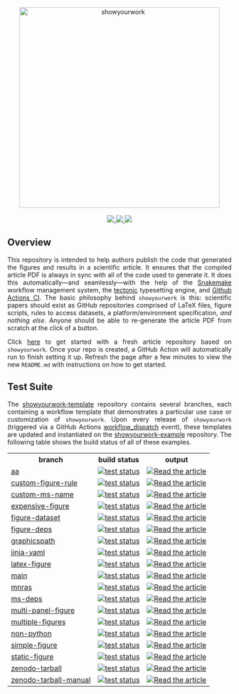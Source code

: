 <p align="center">
<a href="https://github.com/rodluger/showyourwork">
<img width = "450" src="https://raw.githubusercontent.com/rodluger/showyourwork/img/showyourwork.png" alt="showyourwork"/>
<br>
<br>
<a href="https://github.com/rodluger/showyourwork/releases/tag/v0.1.34">
    <img src="https://img.shields.io/static/v1?label=version&message=0.1.34&color=blue"/>
</a>
<a href="https://showyourwork.readthedocs.io/en/v0.1.34">
    <img src="https://img.shields.io/static/v1?label=read&message=the%20docs&color=blue"/>
</a>
<a href="https://github.com/rodluger/showyourwork-template/generate">
    <img src="https://img.shields.io/static/v1?label=create&message=new%20repo&color=brightgreen"/>
</a>
</p>

<h2>Overview</h2>

<p align="justify">
This repository is intended to help authors publish the code that generated the figures and results in a scientific article. It ensures that the compiled article PDF is always in sync with all of the code used to generate it. It does this automatically—and seamlessly—with the help of the <a href="https://snakemake.readthedocs.io">Snakemake</a> workflow management system, the <a href="https://tectonic-typesetting.github.io">tectonic</a> typesetting engine, and <a href="https://github.com/features/actions">Github Actions CI</a>. The basic philosophy behind <code>showyourwork</code> is this: scientific papers should exist as GitHub repositories comprised of LaTeX files, figure scripts, rules to access datasets, a platform/environment specification, <i>and nothing else</i>. Anyone should be able to re-generate the article PDF from scratch at the click of a button.
</p>

<p align="justify">
Click <a href="https://github.com/rodluger/showyourwork-template/generate">here</a> to get started with a fresh article repository based on <code>showyourwork</code>. Once your repo is created, a GitHub Action will automatically run to finish setting it up. Refresh the page after a few minutes to view the new <code>README.md</code> with instructions on how to get started.
</p>

<h2>Test Suite</h2>

<p align="justify">
The <a href="https://github.com/rodluger/showyourwork-template">showyourwork-template</a> repository contains several branches, each containing a workflow template that demonstrates a particular use case or customization of <code>showyourwork</code>.
Upon every release of <code>showyourwork</code> (triggered via a GitHub Actions <a href="https://github.com/rodluger/showyourwork/actions/workflows/release.yml">workflow_dispatch</a> event), these templates are updated and instantiated
on the <a href="https://github.com/rodluger/showyourwork-example">showyourwork-example</a> repository. The following table
shows the build status of all of these examples.
</p>

<table>
  <tr>
    <th>branch</th>
    <th>build status</th>
    <th>output</th>
  </tr>
  
  <tr>
    <td>
        <a href="https://github.com/rodluger/showyourwork-example/tree/aa">aa</a>
    </td>
    <td>
    <a href="https://github.com/rodluger/showyourwork-example/actions/workflows/showyourwork.yml?query=branch%3Aaa">
        <img src="https://github.com/rodluger/showyourwork-example/actions/workflows/showyourwork.yml/badge.svg?branch=aa" alt="test status"/>
    </a>
    </td>
    <td>
    <a href="https://github.com/rodluger/showyourwork-example/raw/aa-pdf/ms.pdf">
    <img src="https://img.shields.io/badge/article-pdf-blue.svg?style=flat" alt="Read the article"/>
    </a>
    </td>
  </tr>
  
  <tr>
    <td>
        <a href="https://github.com/rodluger/showyourwork-example/tree/custom-figure-rule">custom-figure-rule</a>
    </td>
    <td>
    <a href="https://github.com/rodluger/showyourwork-example/actions/workflows/showyourwork.yml?query=branch%3Acustom-figure-rule">
        <img src="https://github.com/rodluger/showyourwork-example/actions/workflows/showyourwork.yml/badge.svg?branch=custom-figure-rule" alt="test status"/>
    </a>
    </td>
    <td>
    <a href="https://github.com/rodluger/showyourwork-example/raw/custom-figure-rule-pdf/ms.pdf">
    <img src="https://img.shields.io/badge/article-pdf-blue.svg?style=flat" alt="Read the article"/>
    </a>
    </td>
  </tr>
  
  <tr>
    <td>
        <a href="https://github.com/rodluger/showyourwork-example/tree/custom-ms-name">custom-ms-name</a>
    </td>
    <td>
    <a href="https://github.com/rodluger/showyourwork-example/actions/workflows/showyourwork.yml?query=branch%3Acustom-ms-name">
        <img src="https://github.com/rodluger/showyourwork-example/actions/workflows/showyourwork.yml/badge.svg?branch=custom-ms-name" alt="test status"/>
    </a>
    </td>
    <td>
    <a href="https://github.com/rodluger/showyourwork-example/raw/custom-ms-name-pdf/ms.pdf">
    <img src="https://img.shields.io/badge/article-pdf-blue.svg?style=flat" alt="Read the article"/>
    </a>
    </td>
  </tr>
  
  <tr>
    <td>
        <a href="https://github.com/rodluger/showyourwork-example/tree/expensive-figure">expensive-figure</a>
    </td>
    <td>
    <a href="https://github.com/rodluger/showyourwork-example/actions/workflows/showyourwork.yml?query=branch%3Aexpensive-figure">
        <img src="https://github.com/rodluger/showyourwork-example/actions/workflows/showyourwork.yml/badge.svg?branch=expensive-figure" alt="test status"/>
    </a>
    </td>
    <td>
    <a href="https://github.com/rodluger/showyourwork-example/raw/expensive-figure-pdf/ms.pdf">
    <img src="https://img.shields.io/badge/article-pdf-blue.svg?style=flat" alt="Read the article"/>
    </a>
    </td>
  </tr>
  
  <tr>
    <td>
        <a href="https://github.com/rodluger/showyourwork-example/tree/figure-dataset">figure-dataset</a>
    </td>
    <td>
    <a href="https://github.com/rodluger/showyourwork-example/actions/workflows/showyourwork.yml?query=branch%3Afigure-dataset">
        <img src="https://github.com/rodluger/showyourwork-example/actions/workflows/showyourwork.yml/badge.svg?branch=figure-dataset" alt="test status"/>
    </a>
    </td>
    <td>
    <a href="https://github.com/rodluger/showyourwork-example/raw/figure-dataset-pdf/ms.pdf">
    <img src="https://img.shields.io/badge/article-pdf-blue.svg?style=flat" alt="Read the article"/>
    </a>
    </td>
  </tr>
  
  <tr>
    <td>
        <a href="https://github.com/rodluger/showyourwork-example/tree/figure-deps">figure-deps</a>
    </td>
    <td>
    <a href="https://github.com/rodluger/showyourwork-example/actions/workflows/showyourwork.yml?query=branch%3Afigure-deps">
        <img src="https://github.com/rodluger/showyourwork-example/actions/workflows/showyourwork.yml/badge.svg?branch=figure-deps" alt="test status"/>
    </a>
    </td>
    <td>
    <a href="https://github.com/rodluger/showyourwork-example/raw/figure-deps-pdf/ms.pdf">
    <img src="https://img.shields.io/badge/article-pdf-blue.svg?style=flat" alt="Read the article"/>
    </a>
    </td>
  </tr>
  
  <tr>
    <td>
        <a href="https://github.com/rodluger/showyourwork-example/tree/graphicspath">graphicspath</a>
    </td>
    <td>
    <a href="https://github.com/rodluger/showyourwork-example/actions/workflows/showyourwork.yml?query=branch%3Agraphicspath">
        <img src="https://github.com/rodluger/showyourwork-example/actions/workflows/showyourwork.yml/badge.svg?branch=graphicspath" alt="test status"/>
    </a>
    </td>
    <td>
    <a href="https://github.com/rodluger/showyourwork-example/raw/graphicspath-pdf/ms.pdf">
    <img src="https://img.shields.io/badge/article-pdf-blue.svg?style=flat" alt="Read the article"/>
    </a>
    </td>
  </tr>
  
  <tr>
    <td>
        <a href="https://github.com/rodluger/showyourwork-example/tree/jinja-yaml">jinja-yaml</a>
    </td>
    <td>
    <a href="https://github.com/rodluger/showyourwork-example/actions/workflows/showyourwork.yml?query=branch%3Ajinja-yaml">
        <img src="https://github.com/rodluger/showyourwork-example/actions/workflows/showyourwork.yml/badge.svg?branch=jinja-yaml" alt="test status"/>
    </a>
    </td>
    <td>
    <a href="https://github.com/rodluger/showyourwork-example/raw/jinja-yaml-pdf/ms.pdf">
    <img src="https://img.shields.io/badge/article-pdf-blue.svg?style=flat" alt="Read the article"/>
    </a>
    </td>
  </tr>
  
  <tr>
    <td>
        <a href="https://github.com/rodluger/showyourwork-example/tree/latex-figure">latex-figure</a>
    </td>
    <td>
    <a href="https://github.com/rodluger/showyourwork-example/actions/workflows/showyourwork.yml?query=branch%3Alatex-figure">
        <img src="https://github.com/rodluger/showyourwork-example/actions/workflows/showyourwork.yml/badge.svg?branch=latex-figure" alt="test status"/>
    </a>
    </td>
    <td>
    <a href="https://github.com/rodluger/showyourwork-example/raw/latex-figure-pdf/ms.pdf">
    <img src="https://img.shields.io/badge/article-pdf-blue.svg?style=flat" alt="Read the article"/>
    </a>
    </td>
  </tr>
  
  <tr>
    <td>
        <a href="https://github.com/rodluger/showyourwork-example/tree/main">main</a>
    </td>
    <td>
    <a href="https://github.com/rodluger/showyourwork-example/actions/workflows/showyourwork.yml?query=branch%3Amain">
        <img src="https://github.com/rodluger/showyourwork-example/actions/workflows/showyourwork.yml/badge.svg?branch=main" alt="test status"/>
    </a>
    </td>
    <td>
    <a href="https://github.com/rodluger/showyourwork-example/raw/main-pdf/ms.pdf">
    <img src="https://img.shields.io/badge/article-pdf-blue.svg?style=flat" alt="Read the article"/>
    </a>
    </td>
  </tr>
  
  <tr>
    <td>
        <a href="https://github.com/rodluger/showyourwork-example/tree/mnras">mnras</a>
    </td>
    <td>
    <a href="https://github.com/rodluger/showyourwork-example/actions/workflows/showyourwork.yml?query=branch%3Amnras">
        <img src="https://github.com/rodluger/showyourwork-example/actions/workflows/showyourwork.yml/badge.svg?branch=mnras" alt="test status"/>
    </a>
    </td>
    <td>
    <a href="https://github.com/rodluger/showyourwork-example/raw/mnras-pdf/ms.pdf">
    <img src="https://img.shields.io/badge/article-pdf-blue.svg?style=flat" alt="Read the article"/>
    </a>
    </td>
  </tr>
  
  <tr>
    <td>
        <a href="https://github.com/rodluger/showyourwork-example/tree/ms-deps">ms-deps</a>
    </td>
    <td>
    <a href="https://github.com/rodluger/showyourwork-example/actions/workflows/showyourwork.yml?query=branch%3Ams-deps">
        <img src="https://github.com/rodluger/showyourwork-example/actions/workflows/showyourwork.yml/badge.svg?branch=ms-deps" alt="test status"/>
    </a>
    </td>
    <td>
    <a href="https://github.com/rodluger/showyourwork-example/raw/ms-deps-pdf/ms.pdf">
    <img src="https://img.shields.io/badge/article-pdf-blue.svg?style=flat" alt="Read the article"/>
    </a>
    </td>
  </tr>
  
  <tr>
    <td>
        <a href="https://github.com/rodluger/showyourwork-example/tree/multi-panel-figure">multi-panel-figure</a>
    </td>
    <td>
    <a href="https://github.com/rodluger/showyourwork-example/actions/workflows/showyourwork.yml?query=branch%3Amulti-panel-figure">
        <img src="https://github.com/rodluger/showyourwork-example/actions/workflows/showyourwork.yml/badge.svg?branch=multi-panel-figure" alt="test status"/>
    </a>
    </td>
    <td>
    <a href="https://github.com/rodluger/showyourwork-example/raw/multi-panel-figure-pdf/ms.pdf">
    <img src="https://img.shields.io/badge/article-pdf-blue.svg?style=flat" alt="Read the article"/>
    </a>
    </td>
  </tr>
  
  <tr>
    <td>
        <a href="https://github.com/rodluger/showyourwork-example/tree/multiple-figures">multiple-figures</a>
    </td>
    <td>
    <a href="https://github.com/rodluger/showyourwork-example/actions/workflows/showyourwork.yml?query=branch%3Amultiple-figures">
        <img src="https://github.com/rodluger/showyourwork-example/actions/workflows/showyourwork.yml/badge.svg?branch=multiple-figures" alt="test status"/>
    </a>
    </td>
    <td>
    <a href="https://github.com/rodluger/showyourwork-example/raw/multiple-figures-pdf/ms.pdf">
    <img src="https://img.shields.io/badge/article-pdf-blue.svg?style=flat" alt="Read the article"/>
    </a>
    </td>
  </tr>
  
  <tr>
    <td>
        <a href="https://github.com/rodluger/showyourwork-example/tree/non-python">non-python</a>
    </td>
    <td>
    <a href="https://github.com/rodluger/showyourwork-example/actions/workflows/showyourwork.yml?query=branch%3Anon-python">
        <img src="https://github.com/rodluger/showyourwork-example/actions/workflows/showyourwork.yml/badge.svg?branch=non-python" alt="test status"/>
    </a>
    </td>
    <td>
    <a href="https://github.com/rodluger/showyourwork-example/raw/non-python-pdf/ms.pdf">
    <img src="https://img.shields.io/badge/article-pdf-blue.svg?style=flat" alt="Read the article"/>
    </a>
    </td>
  </tr>
  
  <tr>
    <td>
        <a href="https://github.com/rodluger/showyourwork-example/tree/simple-figure">simple-figure</a>
    </td>
    <td>
    <a href="https://github.com/rodluger/showyourwork-example/actions/workflows/showyourwork.yml?query=branch%3Asimple-figure">
        <img src="https://github.com/rodluger/showyourwork-example/actions/workflows/showyourwork.yml/badge.svg?branch=simple-figure" alt="test status"/>
    </a>
    </td>
    <td>
    <a href="https://github.com/rodluger/showyourwork-example/raw/simple-figure-pdf/ms.pdf">
    <img src="https://img.shields.io/badge/article-pdf-blue.svg?style=flat" alt="Read the article"/>
    </a>
    </td>
  </tr>
  
  <tr>
    <td>
        <a href="https://github.com/rodluger/showyourwork-example/tree/static-figure">static-figure</a>
    </td>
    <td>
    <a href="https://github.com/rodluger/showyourwork-example/actions/workflows/showyourwork.yml?query=branch%3Astatic-figure">
        <img src="https://github.com/rodluger/showyourwork-example/actions/workflows/showyourwork.yml/badge.svg?branch=static-figure" alt="test status"/>
    </a>
    </td>
    <td>
    <a href="https://github.com/rodluger/showyourwork-example/raw/static-figure-pdf/ms.pdf">
    <img src="https://img.shields.io/badge/article-pdf-blue.svg?style=flat" alt="Read the article"/>
    </a>
    </td>
  </tr>
  
  <tr>
    <td>
        <a href="https://github.com/rodluger/showyourwork-example/tree/zenodo-tarball">zenodo-tarball</a>
    </td>
    <td>
    <a href="https://github.com/rodluger/showyourwork-example/actions/workflows/showyourwork.yml?query=branch%3Azenodo-tarball">
        <img src="https://github.com/rodluger/showyourwork-example/actions/workflows/showyourwork.yml/badge.svg?branch=zenodo-tarball" alt="test status"/>
    </a>
    </td>
    <td>
    <a href="https://github.com/rodluger/showyourwork-example/raw/zenodo-tarball-pdf/ms.pdf">
    <img src="https://img.shields.io/badge/article-pdf-blue.svg?style=flat" alt="Read the article"/>
    </a>
    </td>
  </tr>
  
  <tr>
    <td>
        <a href="https://github.com/rodluger/showyourwork-example/tree/zenodo-tarball-manual">zenodo-tarball-manual</a>
    </td>
    <td>
    <a href="https://github.com/rodluger/showyourwork-example/actions/workflows/showyourwork.yml?query=branch%3Azenodo-tarball-manual">
        <img src="https://github.com/rodluger/showyourwork-example/actions/workflows/showyourwork.yml/badge.svg?branch=zenodo-tarball-manual" alt="test status"/>
    </a>
    </td>
    <td>
    <a href="https://github.com/rodluger/showyourwork-example/raw/zenodo-tarball-manual-pdf/ms.pdf">
    <img src="https://img.shields.io/badge/article-pdf-blue.svg?style=flat" alt="Read the article"/>
    </a>
    </td>
  </tr>
  
</table>
